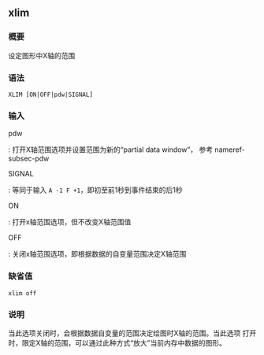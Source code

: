 ## xlim

### 概要

设定图形中X轴的范围

### 语法

``` {.bash}
XLIM [ON|OFF|pdw|SIGNAL]
```

### 输入

pdw

:   打开X轴范围选项并设置范围为新的“partial data window”， 参考
    nameref-subsec-pdw

SIGNAL

:   等同于输入 `A -1 F +1`，即初至前1秒到事件结束的后1秒

ON

:   打开x轴范围选项，但不改变X轴范围值

OFF

:   关闭x轴范围选项，即根据数据的自变量范围决定X轴范围

### 缺省值

``` {.bash}
xlim off
```

### 说明

当此选项关闭时，会根据数据自变量的范围决定绘图时X轴的范围。当此选项
打开时，限定X轴的范围，可以通过此种方式“放大”当前内存中数据的图形。
